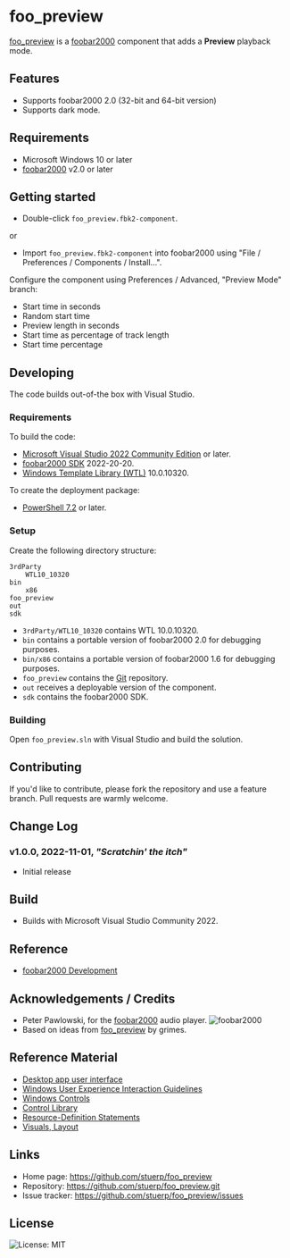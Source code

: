 
# foo_preview

[foo_preview](https://github.com/stuerp/foo_preview/releases) is a [foobar2000](https://www.foobar2000.org/) component that adds a **Preview** playback mode.

## Features

* Supports foobar2000 2.0 (32-bit and 64-bit version)
* Supports dark mode.

## Requirements

* Microsoft Windows 10 or later
* [foobar2000](https://www.foobar2000.org/download) v2.0 or later

## Getting started

* Double-click `foo_preview.fbk2-component`.

or

* Import `foo_preview.fbk2-component` into foobar2000 using "File / Preferences / Components / Install...".

Configure the component using Preferences / Advanced, "Preview Mode" branch:

* Start time in seconds
* Random start time
* Preview length in seconds
* Start time as percentage of track length
* Start time percentage

## Developing

The code builds out-of-the box with Visual Studio.

### Requirements

To build the code:

* [Microsoft Visual Studio 2022 Community Edition](https://visualstudio.microsoft.com/downloads/) or later.
* [foobar2000 SDK](https://www.foobar2000.org/SDK) 2022-20-20.
* [Windows Template Library (WTL)](https://github.com/Win32-WTL/WTL) 10.0.10320.

To create the deployment package:

* [PowerShell 7.2](https://github.com/PowerShell/PowerShell) or later.

### Setup

Create the following directory structure:

    3rdParty
        WTL10_10320
    bin
        x86
    foo_preview
    out
    sdk

* `3rdParty/WTL10_10320` contains WTL 10.0.10320.
* `bin` contains a portable version of foobar2000 2.0 for debugging purposes.
* `bin/x86` contains a portable version of foobar2000 1.6 for debugging purposes.
* `foo_preview` contains the [Git](https://github.com/stuerp/foo_preview) repository.
* `out` receives a deployable version of the component.
* `sdk` contains the foobar2000 SDK.

### Building

Open `foo_preview.sln` with Visual Studio and build the solution.

## Contributing

If you'd like to contribute, please fork the repository and use a feature
branch. Pull requests are warmly welcome.

## Change Log

### v1.0.0, 2022-11-01, *"Scratchin' the itch"*

* Initial release

## Build

* Builds with Microsoft Visual Studio Community 2022.

## Reference

* [foobar2000 Development](https://wiki.hydrogenaud.io/index.php?title=Foobar2000:Development:Overview)

## Acknowledgements / Credits

* Peter Pawlowski, for the  [foobar2000](https://www.foobar2000.org/) audio player. ![foobar2000](https://www.foobar2000.org/button-small.png)
* Based on ideas from [foo_preview](https://www.foobar2000.org/components/view/foo_preview) by grimes.

## Reference Material

* [Desktop app user interface](https://learn.microsoft.com/en-us/windows/win32/windows-application-ui-development)
* [Windows User Experience Interaction Guidelines](https://learn.microsoft.com/en-us/windows/win32/uxguide/guidelines)
* [Windows Controls](https://learn.microsoft.com/en-us/windows/win32/controls/window-controls)
* [Control Library](https://learn.microsoft.com/en-us/windows/win32/controls/individual-control-info)
* [Resource-Definition Statements](https://learn.microsoft.com/en-us/windows/win32/menurc/resource-definition-statements)
* [Visuals, Layout](https://learn.microsoft.com/en-us/windows/win32/uxguide/vis-layout)

## Links

* Home page: https://github.com/stuerp/foo_preview
* Repository: https://github.com/stuerp/foo_preview.git
* Issue tracker: https://github.com/stuerp/foo_preview/issues

## License

![License: MIT](https://img.shields.io/badge/license-MIT-yellow.svg)
